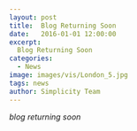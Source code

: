 ```yaml
---
layout: post
title:  Blog Returning Soon
date:   2016-01-01 12:00:00
excerpt:
  Blog Returning Soon
categories:
  - News
image: images/vis/London_5.jpg
tags: news
author: Simplicity Team
---
```


_blog returning soon_